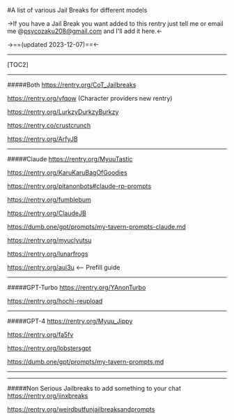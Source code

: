 #A list of various Jail Breaks for different models

->If you have a Jail Break you want added to this rentry just tell me or email me @psycozaku208@gmail.com and I'll add it here.<-


->==(updated 2023-12-07)==<-
***
[TOC2] 
***
#####Both
https://rentry.org/CoT_Jailbreaks

https://rentry.org/vfqow (Character providers new rentry)

https://rentry.org/LurkzyDurkzyBurkzy

https://rentry.co/crustcrunch

https://rentry.org/ArfyJB


***
#####Claude
https://rentry.org/MyuuTastic

https://rentry.org/KaruKaruBagOfGoodies

https://rentry.org/pitanonbots#claude-rp-prompts

https://rentry.org/fumblebum

https://rentry.org/ClaudeJB

https://dumb.one/gpt/prompts/my-tavern-prompts-claude.md

https://rentry.org/myuclyutsu

https://rentry.org/lunarfrogs

https://rentry.org/aui3u <-- Prefill guide


***
#####GPT-Turbo
https://rentry.org/YAnonTurbo

https://rentry.org/hochi-reupload


***
#####GPT-4
https://rentry.org/Myuu_Jippy

https://rentry.org/fa5fv

https://rentry.org/lobstersgpt

https://dumb.one/gpt/prompts/my-tavern-prompts.md




***
***
#####Non Serious Jailbreaks to add something to your chat
https://rentry.org/jinxbreaks

https://rentry.org/weirdbutfunjailbreaksandprompts